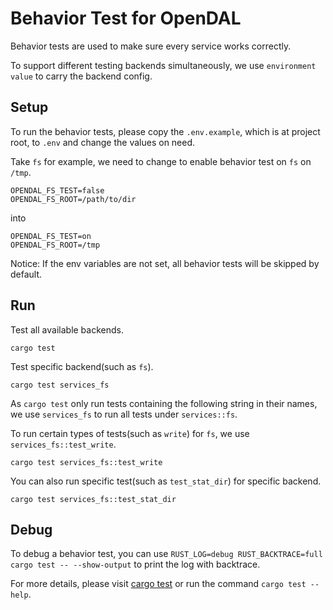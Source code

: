 # Behavior Test for OpenDAL

Behavior tests are used to make sure every service works correctly.

To support different testing backends simultaneously, we use `environment value` to carry the backend config.

## Setup

To run the behavior tests, please copy the `.env.example`, which is at project root, to `.env` and change the values on need.

Take `fs` for example, we need to change to enable behavior test on `fs` on `/tmp`.

```dotenv
OPENDAL_FS_TEST=false
OPENDAL_FS_ROOT=/path/to/dir
```

into

```dotenv
OPENDAL_FS_TEST=on
OPENDAL_FS_ROOT=/tmp
```

Notice: If the env variables are not set, all behavior tests will be skipped by default.

## Run

Test all available backends.

```shell
cargo test
```

Test specific backend(such as `fs`).

```shell
cargo test services_fs
```

As `cargo test` only run tests containing the following string in their names, we use `services_fs` to run all tests under `services::fs`.

To run certain types of tests(such as `write`) for `fs`, we use `services_fs::test_write`.

```shell
cargo test services_fs::test_write
```

You can also run specific test(such as `test_stat_dir`) for specific backend.

```shell
cargo test services_fs::test_stat_dir
```

## Debug

To debug a behavior test, you can use `RUST_LOG=debug RUST_BACKTRACE=full cargo test -- --show-output` to print the log with backtrace.

For more details, please visit [cargo test](https://doc.rust-lang.org/cargo/commands/cargo-test.html) or run the command `cargo test --help`.
